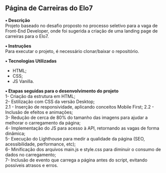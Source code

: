<h2>Página de Carreiras do Elo7</h2>

**• Descrição**<br>
Projeto baseado no desafio proposto no processo seletivo para a vaga de Front-End Developer, onde foi sugerida a criação de uma landing page de carreiras para o Elo7.

**• Instruções**<br>
Para executar o projeto, é necessário clonar/baixar o repositório.<br>

**• Tecnologias Utilizadas**
- HTML;
- CSS;
- JS Vanilla.

**• Etapas seguidas para o desenvolvimento do projeto** <br>
1- Criação da estrutura em HTML;<br>
2- Estilização com CSS da versão Desktop;<br>
2.1 - Inserção de responsividade, aplicando conceitos Mobile First;
2.2 - Inclusão de efeitos e animações;<br>
3- Redução de cerca de 80% do tamanho das imagens para ajudar a melhorar o carregamento da página;<br>
4- Implementação do JS para acesso à API, retornando as vagas de forma dinâmica;<br>
5- Execução do Lighthouse para medir a qualidade da página (SEO, acessibilidade, performance, etc);<br>
6- Minificação dos arquivos main.js e style.css para diminuir o consumo de dados no carregamento;<br>
7- Inclusão de evento que carrega a página antes do script, evitando possíveis atrasos e erros.




